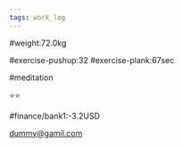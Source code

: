 ```yaml
---
tags: work_log
---
```


#weight:72.0kg

#exercise-pushup:32
#exercise-plank:67sec

#meditation

⭐⭐

#finance/bank1:-3.2USD

dummy@gamil.com

